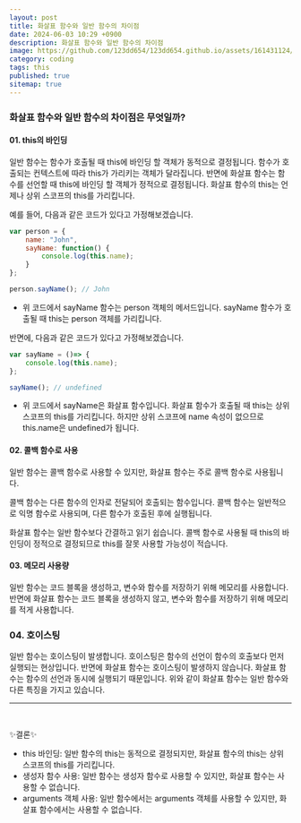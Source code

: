 ```yaml
---
layout: post
title: 화살표 함수와 일반 함수의 차이점
date: 2024-06-03 10:29 +0900
description: 화살표 함수와 일반 함수의 차이점
image: https://github.com/123dd654/123dd654.github.io/assets/161431124/4d500b6f-80ce-4566-9f13-f861f80b263a
category: coding
tags: this
published: true
sitemap: true
---
```


### 화살표 함수와 일반 함수의 차이점은 무엇일까?

#### 01. this의 바인딩

일반 함수는 함수가 호출될 때 this에 바인딩 할 객체가 동적으로 결정됩니다.
함수가 호출되는 컨텍스트에 따라 this가 가리키는 객체가 달라집니다.
반면에 화살표 함수는 함수를 선언할 때 this에 바인딩 할 객체가 정적으로 결정됩니다.
화살표 함수의 this는 언제나 상위 스코프의 this를 가리킵니다.

예를 들어, 다음과 같은 코드가 있다고 가정해보겠습니다.

````javascript
var person = {
    name: "John",
    sayName: function() {
        console.log(this.name);
    }
};

person.sayName(); // John
````

* 위 코드에서 sayName 함수는 person 객체의 메서드입니다.
sayName 함수가 호출될 때 this는 person 객체를 가리킵니다.

반면에, 다음과 같은 코드가 있다고 가정해보겠습니다.

````javascript
var sayName = ()=> {
    console.log(this.name);
};

sayName(); // undefined
````

* 위 코드에서 sayName은 화살표 함수입니다.
화살표 함수가 호출될 때 this는 상위 스코프의 this를 가리킵니다.
하지만 상위 스코프에 name 속성이 없으므로 this.name은 undefined가 됩니다.

#### 02. 콜백 함수로 사용

일반 함수는 콜백 함수로 사용할 수 있지만, 화살표 함수는 주로 콜백 함수로 사용됩니다.

콜백 함수는 다른 함수의 인자로 전달되어 호출되는 함수입니다.
콜백 함수는 일반적으로 익명 함수로 사용되며, 다른 함수가 호출된 후에 실행됩니다.

화살표 함수는 일반 함수보다 간결하고 읽기 쉽습니다.
콜백 함수로 사용될 때 this의 바인딩이 정적으로 결정되므로 this를 잘못 사용할 가능성이 적습니다.

#### 03. 메모리 사용량

일반 함수는 코드 블록을 생성하고, 변수와 함수를 저장하기 위해 메모리를 사용합니다.
반면에 화살표 함수는 코드 블록을 생성하지 않고, 변수와 함수를 저장하기 위해 메모리를 적게 사용합니다.

### 04. 호이스팅

일반 함수는 호이스팅이 발생합니다. 호이스팅은 함수의 선언이 함수의 호출보다 먼저 실행되는 현상입니다.
반면에 화살표 함수는 호이스팅이 발생하지 않습니다. 화살표 함수는 함수의 선언과 동시에 실행되기 때문입니다.
위와 같이 화살표 함수는 일반 함수와 다른 특징을 가지고 있습니다.

----------------------------------------------------

<br/>

✨결론✨
* this 바인딩: 일반 함수의 this는 동적으로 결정되지만, 화살표 함수의 this는 상위 스코프의 this를 가리킵니다.
* 생성자 함수 사용: 일반 함수는 생성자 함수로 사용할 수 있지만, 화살표 함수는 사용할 수 없습니다.
* arguments 객체 사용: 일반 함수에서는 arguments 객체를 사용할 수 있지만, 화살표 함수에서는 사용할 수 없습니다.




